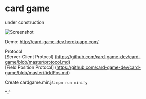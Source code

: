 # card game

under construction

![Screenshot](http://i.imgur.com/l4cjwJw.png)

Demo: http://card-game-dev.herokuapp.com/

Protocol  
	[Server-Client Protocol] (https://github.com/card-game-dev/card-game/blob/master/protocol.md)  
	[Field Position Protocol] (https://github.com/card-game-dev/card-game/blob/master/fieldPos.md)

Create cardgame.min.js: `npm run minify`

^_^
